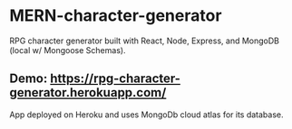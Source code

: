# MERN-character-generator
RPG character generator built with React, Node, Express, and MongoDB (local w/ Mongoose Schemas).


## Demo: https://rpg-character-generator.herokuapp.com/
App deployed on Heroku and uses MongoDb cloud atlas for its database.
